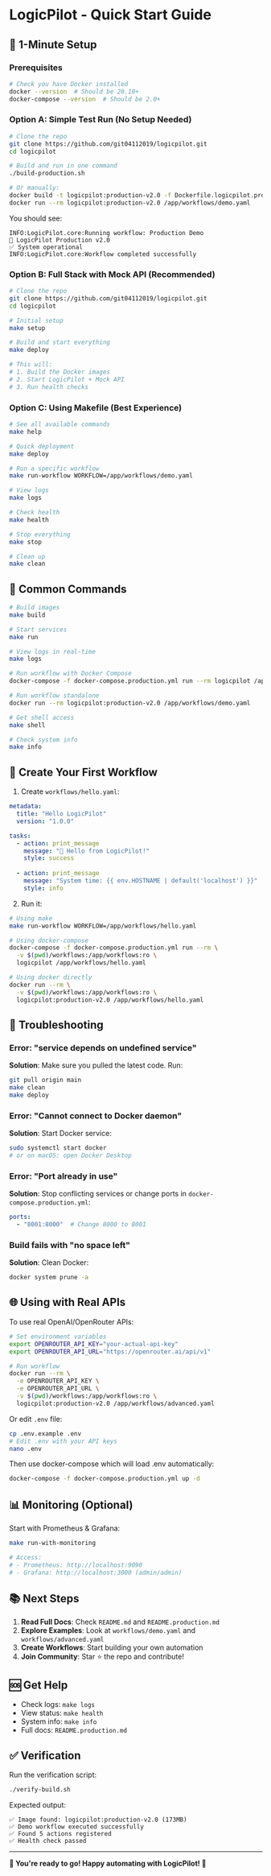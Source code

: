 # LogicPilot - Quick Start Guide

## 🚀 1-Minute Setup

### Prerequisites
```bash
# Check you have Docker installed
docker --version  # Should be 20.10+
docker-compose --version  # Should be 2.0+
```

### Option A: Simple Test Run (No Setup Needed)

```bash
# Clone the repo
git clone https://github.com/git04112019/logicpilot.git
cd logicpilot

# Build and run in one command
./build-production.sh

# Or manually:
docker build -t logicpilot:production-v2.0 -f Dockerfile.logicpilot.production .
docker run --rm logicpilot:production-v2.0 /app/workflows/demo.yaml
```

You should see:
```
INFO:LogicPilot.core:Running workflow: Production Demo
🚀 LogicPilot Production v2.0
✅ System operational
INFO:LogicPilot.core:Workflow completed successfully
```

### Option B: Full Stack with Mock API (Recommended)

```bash
# Clone the repo
git clone https://github.com/git04112019/logicpilot.git
cd logicpilot

# Initial setup
make setup

# Build and start everything
make deploy

# This will:
# 1. Build the Docker images
# 2. Start LogicPilot + Mock API
# 3. Run health checks
```

### Option C: Using Makefile (Best Experience)

```bash
# See all available commands
make help

# Quick deployment
make deploy

# Run a specific workflow
make run-workflow WORKFLOW=/app/workflows/demo.yaml

# View logs
make logs

# Check health
make health

# Stop everything
make stop

# Clean up
make clean
```

## 📝 Common Commands

```bash
# Build images
make build

# Start services
make run

# View logs in real-time
make logs

# Run workflow with Docker Compose
docker-compose -f docker-compose.production.yml run --rm logicpilot /app/workflows/demo.yaml

# Run workflow standalone
docker run --rm logicpilot:production-v2.0 /app/workflows/demo.yaml

# Get shell access
make shell

# Check system info
make info
```

## 🎯 Create Your First Workflow

1. Create `workflows/hello.yaml`:

```yaml
metadata:
  title: "Hello LogicPilot"
  version: "1.0.0"

tasks:
  - action: print_message
    message: "👋 Hello from LogicPilot!"
    style: success
  
  - action: print_message
    message: "System time: {{ env.HOSTNAME | default('localhost') }}"
    style: info
```

2. Run it:

```bash
# Using make
make run-workflow WORKFLOW=/app/workflows/hello.yaml

# Using docker-compose
docker-compose -f docker-compose.production.yml run --rm \
  -v $(pwd)/workflows:/app/workflows:ro \
  logicpilot /app/workflows/hello.yaml

# Using docker directly
docker run --rm \
  -v $(pwd)/workflows:/app/workflows:ro \
  logicpilot:production-v2.0 /app/workflows/hello.yaml
```

## 🔧 Troubleshooting

### Error: "service depends on undefined service"

**Solution**: Make sure you pulled the latest code. Run:
```bash
git pull origin main
make clean
make deploy
```

### Error: "Cannot connect to Docker daemon"

**Solution**: Start Docker service:
```bash
sudo systemctl start docker
# or on macOS: open Docker Desktop
```

### Error: "Port already in use"

**Solution**: Stop conflicting services or change ports in `docker-compose.production.yml`:
```yaml
ports:
  - "8001:8000"  # Change 8000 to 8001
```

### Build fails with "no space left"

**Solution**: Clean Docker:
```bash
docker system prune -a
```

## 🌐 Using with Real APIs

To use real OpenAI/OpenRouter APIs:

```bash
# Set environment variables
export OPENROUTER_API_KEY="your-actual-api-key"
export OPENROUTER_API_URL="https://openrouter.ai/api/v1"

# Run workflow
docker run --rm \
  -e OPENROUTER_API_KEY \
  -e OPENROUTER_API_URL \
  -v $(pwd)/workflows:/app/workflows:ro \
  logicpilot:production-v2.0 /app/workflows/advanced.yaml
```

Or edit `.env` file:
```bash
cp .env.example .env
# Edit .env with your API keys
nano .env
```

Then use docker-compose which will load .env automatically:
```bash
docker-compose -f docker-compose.production.yml up -d
```

## 📊 Monitoring (Optional)

Start with Prometheus & Grafana:

```bash
make run-with-monitoring

# Access:
# - Prometheus: http://localhost:9090
# - Grafana: http://localhost:3000 (admin/admin)
```

## 📚 Next Steps

1. **Read Full Docs**: Check `README.md` and `README.production.md`
2. **Explore Examples**: Look at `workflows/demo.yaml` and `workflows/advanced.yaml`
3. **Create Workflows**: Start building your own automation
4. **Join Community**: Star ⭐ the repo and contribute!

## 🆘 Get Help

- Check logs: `make logs`
- View status: `make health`
- System info: `make info`
- Full docs: `README.production.md`

## ✅ Verification

Run the verification script:
```bash
./verify-build.sh
```

Expected output:
```
✅ Image found: logicpilot:production-v2.0 (173MB)
✅ Demo workflow executed successfully
✅ Found 5 actions registered
✅ Health check passed
```

---

**🎉 You're ready to go! Happy automating with LogicPilot! 🚀**
